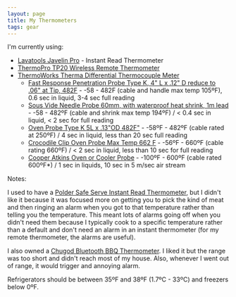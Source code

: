 ```yaml
---
layout: page
title: My Thermometers
tags: gear
---
```

I'm currently using:
-	[Lavatools Javelin Pro](https://www.lavatools.co/products/javelin-pro-d) - Instant Read Thermometer
-	[ThermoPro TP20 Wireless Remote Thermometer](https://buythermopro.com/product/thermopro-tp-20-digital-wireless-meat-thermometer/)
-	[ThermoWorks Therma Differential Thermocouple Meter](https://www.thermoworks.com/Therma-Differential)
	-	[Fast Response Penetration Probe Type K, 4" L x .12" D reduce to .06" at Tip, 482F](https://www.thermoworks.com/PRB-K-159) - -58 - 482F (cable and handle max temp 105ºF), 0.6 sec in liquid, 3-4 sec full reading
	-	[Sous Vide Needle Probe 60mm, with waterproof heat shrink, 1m lead](https://www.thermoworks.com/THS-113-109) - -58 - 482ºF (cable and shrink max temp 194ºF) / < 0.4 sec in liquid, < 2 sec for full reading
	-	[Oven Probe Type K 5L x .13"OD 482F"](https://www.thermoworks.com/THS-113-170) - -58ºF - 482ºF (cable rated at 250ºF) / 4 sec in liquid, less than 20 sec full reading
	-	[Crocodile Clip Oven Probe Max Temp 662 F](https://www.thermoworks.com/THS-113-041) - -56ºF - 660ºF (cable rating 660ºF) / < 2 sec in liquid, less than 10 sec for full reading
	-	[Cooper Atkins Oven or Cooler Probe](https://www.cooper-atkins.com/products/oven-or-cooler-freezer-with-clip/) - -100ºF - 600ºF (cable rated 600ºF*) / 1 sec in liquids, 10 sec in 5 m/sec air stream

Notes:

I used to have a [Polder Safe Serve Instant Read Thermometer](https://polder.com/products/bbq-safe-serve-instant-read-thermometer), but I didn't like it because it was focused more on getting you to pick the kind of meat and then ringing an alarm when you got to that temperature rather than telling you the temperature. This meant lots of alarms going off when you didn't need them because I typically cook to a specific temperature rather than a default and don't need an alarm in an instant thermometer (for my remote thermometer, the alarms are useful).

I also owned a [Chugod Bluetooth BBQ Thermometer](https://www.amazon.com/Thermometer-Bluetooth-Grilling-Carrying-Included/dp/B075L7V6NZ/). I liked it but the range was too short and didn't reach most of my house. Also, whenever I went out of range, it would trigger and annoying alarm.

Refrigerators should be between 35ºF and 38ºF (1.7ºC - 33ºC) and freezers below 0ºF.